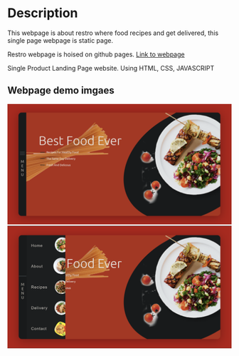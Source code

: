 
# Description
This webpage is about restro where food recipes and get delivered, this single page webpage is static page.

Restro webpage is hoised on github pages. [Link to webpage](https://shidhishiva.github.io/Landing_page1/)

Single Product Landing Page website. Using HTML, CSS, JAVASCRIPT

## Webpage demo imgaes 
![images](images/sample.png)
![images](images/sample1.png)



